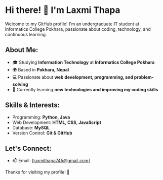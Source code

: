 # Hi there! 👋 I'm Laxmi Thapa

Welcome to my GitHub profile! I'm an undergraduate IT student at Informatics College Pokhara, passionate about coding, technology, and continuous learning.

## About Me:

- 🎓 Studying **Information Technology** at **Informatics College Pokhara**
- 🌍 Based in **Pokhara, Nepal**
- 💻 Passionate about **web development, programming, and problem-solving**
- 🌱 Currently learning **new technologies and improving my coding skills**

## Skills & Interests:

- Programming: **Python, Java**
- Web Development: **HTML, CSS, JavaScript**
- Database: **MySQL**
- Version Control: **Git & GitHub**

## Let's Connect:

- 📫 Email: [luxmithapa745@gmail.com]

Thanks for visiting my profile! 🚀

